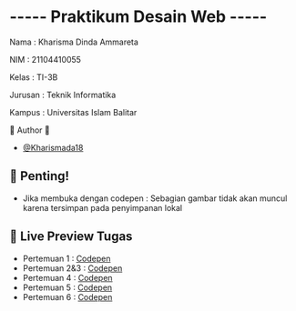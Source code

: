 # ----- Praktikum Desain Web -----

Nama    : Kharisma Dinda Ammareta

NIM     : 21104410055

Kelas   : TI-3B

Jurusan : Teknik Informatika

Kampus  : Universitas Islam Balitar


🦕 Author 🦕

- [@Kharismada18](https://github.com/Kharismada18)


## 🚨 Penting!
- Jika membuka dengan codepen : Sebagian gambar tidak akan muncul karena tersimpan pada penyimpanan lokal


## 🔗 Live Preview Tugas

- Pertemuan 1 : [Codepen](https://codepen.io/collection/gYoyGq)
- Pertemuan 2&3 : [Codepen](https://codepen.io/collection/kNvmxE)
- Pertemuan 4 : [Codepen](https://codepen.io/collection/bNLBeR)
- Pertemuan 5 : [Codepen](https://codepen.io/collection/WvkkMp)
- Pertemuan 6 : [Codepen]()
